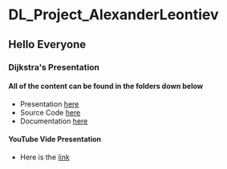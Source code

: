 # DL_Project_AlexanderLeontiev

## Hello Everyone

### Dijkstra's Presentation

#### All of the content can be found in the folders down below

* Presentation [here](/presentation/)
* Source Code [here](/src/)
* Documentation [here](/docs/)

#### YouTube Vide Presentation
* Here is the [link](https://www.youtube.com/watch?v=fd7azm0_aSM)